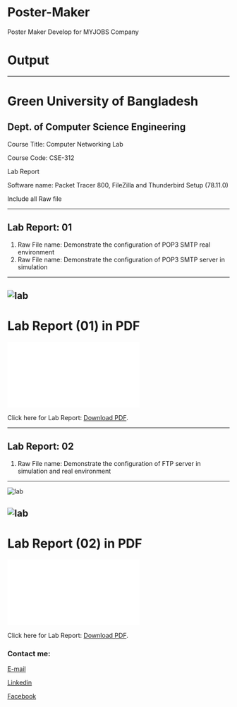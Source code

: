 # Poster-Maker
 Poster Maker Develop for MYJOBS Company



# Output


---
<h1>Green University of Bangladesh </h1>

<h2>Dept. of Computer Science Engineering</h2>

<p>Course Title: Computer Networking Lab</p>
<p>Course Code: CSE-312</p>
<p>Lab Report</p>

<p>Software name: Packet Tracer 800, FileZilla and Thunderbird Setup (78.11.0)</p>
<p>Include all Raw file</p>

---

 Lab Report: 01
---

1) Raw File name: Demonstrate the configuration of POP3 SMTP real environment
2) Raw File name: Demonstrate the configuration of POP3 SMTP server in simulation

---

<img src="7.png"
     alt="lab"/>
---



<h1 id="test-title">Lab Report (01) in PDF</h1>

<object data="loremipsum.pdf#page=2" type="application/pdf" width="700px" height="700px">
    <embed src="loremipsum.pdf#page=2">
        <p>Click here for Lab Report: <a href="Lab_Report-01.pdf">Download PDF</a>.</p>
    </embed>
</object>

---

 Lab Report: 02
---


1) Raw File name: Demonstrate the configuration of FTP server in simulation and real environment

---

<img src="1.png"
     alt="lab"/>

<img src="2.png"
     alt="lab"/>
---



<h1 id="test-title">Lab Report (02) in PDF</h1>

<object data="loremipsum.pdf#page=2" type="application/pdf" width="700px" height="700px">
    <embed src="loremipsum.pdf#page=2">
        <p>Click here for Lab Report: <a href="Report_02.pdf">Download PDF</a>.</p>
    </embed>
</object>






<!-- all link is here -->


### Contact me:

[E-mail]( tanvirpoly@gmail.com)

[Linkedin]( https://www.linkedin.com/in/tanvirx/)

[Facebook]( https://www.facebook.com/tanvirfbid)

